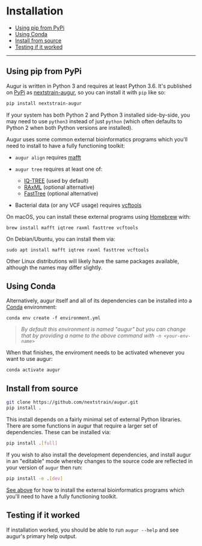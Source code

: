 # Installation

* [Using pip from PyPi](#using-pip-from-pypi)
* [Using Conda](#using-conda)
* [Install from source](#install-from-source)
* [Testing if it worked](#testing-if-it-worked)

---

## Using pip from PyPi

Augur is written in Python 3 and requires at least Python 3.6.
It's published on [PyPi](https://pypi.org) as [nextstrain-augur](https://pypi.org/project/nextstrain-augur), so you can install it with `pip` like so:

```bash
pip install nextstrain-augur
```


If your system has both Python 2 and Python 3 installed side-by-side, you may need to use `python3` instead of just `python` (which often defaults to Python 2 when both Python versions are installed).

Augur uses some common external bioinformatics programs which you'll need to install to have a fully functioning toolkit:

* `augur align` requires [mafft](https://mafft.cbrc.jp/alignment/software/)

* `augur tree` requires at least one of:
   - [IQ-TREE](http://www.iqtree.org/) (used by default)
   - [RAxML](https://sco.h-its.org/exelixis/web/software/raxml/) (optional alternative)
   - [FastTree](http://www.microbesonline.org/fasttree/) (optional alternative)

* Bacterial data (or any VCF usage) requires [vcftools](https://vcftools.github.io/)

On macOS, you can install these external programs using [Homebrew](https://brew.sh/) with:

    brew install mafft iqtree raxml fasttree vcftools

On Debian/Ubuntu, you can install them via:

    sudo apt install mafft iqtree raxml fasttree vcftools

Other Linux distributions will likely have the same packages available, although the names may differ slightly.

## Using Conda

Alternatively, augur itself and all of its dependencies can be installed into a [Conda](https://conda.io/miniconda.html) environment:

    conda env create -f environment.yml

> _By default this environment is named "augur" but you can change that by providing a name to the above command with `-n <your-env-name>`_

When that finishes, the enviroment needs to be activated whenever you want to use augur:

    conda activate augur

## Install from source

```bash
git clone https://github.com/nextstrain/augur.git
pip install .
```

This install depends on a fairly minimal set of external Python libraries.
There are some functions in augur that require a larger set of dependencies.
These can be installed via:

```bash
pip install .[full]
```

If you wish to also install the development dependencies, and install augur in an "editable" mode whereby changes to the source code are reflected in your version of `augur` then run:

```bash
pip install -e .[dev]
```

[See above](#using-pip-from-pypi) for how to install the external bioinformatics programs which you'll need to have a fully functioning toolkit.


## Testing if it worked

If installation worked, you should be able to run `augur --help` and see
augur's primary help output.
